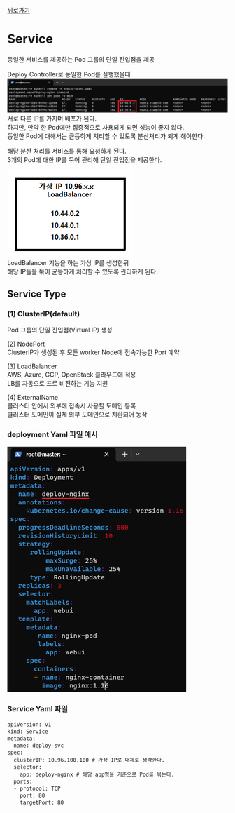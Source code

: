 [뒤로가기](../../README.md)<br>

# Service

동일한 서비스를 제공하는 Pod 그룹의 단일 진입점을 제공

Deploy Controller로 동일한 Pod를 실행했을때<br>
![img](../Img/k8s_service1.png)<br>
서로 다른 IP를 가지며 배포가 된다.<br>
하지만, 만약 한 Pod에만 집중적으로 사용되게 되면
성능이 좋지 않다.<br>
동일한 Pod에 대해서는 균등하게 처리할 수 있도록
분산처리가 되게 해야한다.<br>

해당 분산 처리를 서비스를 통해 요청하게 된다.<br>
3개의 Pod에 대한 IP를 묶어 관리해 단일 진입점을 제공한다.<br>

![img](../Img/k8s_service2.png)<br>
LoadBalancer 기능을 하는 가상 IP를 생성한뒤<br>
해당 IP들을 묶어 균등하게 처리할 수 있도록 관리하게 된다.

## Service Type

### (1) ClusterIP(default)

Pod 그룹의 단일 진입점(Virtual IP) 생성<br>

(2) NodePort<br>
ClusterIP가 생성된 후 모든 worker Node에 접속가능한 Port 예약<br>

(3) LoadBalancer<br>
AWS, Azure, GCP, OpenStack 클라우드에 적용<br>
LB를 자동으로 프로 비전하는 기능 지원<br>

(4) ExternalName<br>
클러스터 안에서 외부에 접속시 사용할 도메인 등록<br>
클러스터 도메인이 실제 외부 도메인으로 치환되어 동작<br>

### deployment Yaml 파일 예시

![img](../Img/k8s_service3.png)<br>

### Service Yaml 파일

```
apiVersion: v1
kind: Service
metadata:
  name: deploy-svc
spec:
  clusterIP: 10.96.100.100 # 가상 IP로 대체로 생략한다.
  selector:
    app: deploy-nginx # 해당 app명을 기준으로 Pod를 묶는다.
  ports:
  - protocol: TCP
    port: 80
    targetPort: 80
```
